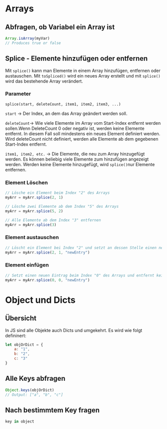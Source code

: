 # Arrays
## Abfragen, ob Variabel ein Array ist
```JavaScript
Array.isArray(myVar)
// Produces true or false
```
## Splice - Elemente hinzufügen oder entfernen
Mit `splice()` kann man Elemente in einem Array hinzufügen, entfernen oder austauschen. 
Mit `toSpliced()` wird ein neues Array erstellt und mit `splice()` wird das bestehende Array verändert.
### Parameter
`splice(start, deleteCount, item1, item2, item3, ...)`

`start` -> Der Index, an dem das Array geändert werden soll. 

`deleteCount`-> Wie viele Elemente im Array vom Start-Index entfernt werden sollen.Wenn DeleteCount 0 oder negativ ist, werden keine Elemente entfernt. In diesem Fall soll mindestens ein neues Element definiert werden. Wird deleteCount nicht definiert, werden alle Elemente ab dem gegebenen Start-Index entfernt.

`item1, item2, etc.` -> Die Elemente, die neu zum Array hinzugefügt werden. Es können beliebig viele Elemente zum hinzufügen angezeigt werden. Werden keine Elemente hinzugefügt, wird `splice()`nur Elemente entfernen.

### Element Löschen
```JavaScript
// Lösche ein Element beim Index "2" des Arrays
myArr = myArr.splice(2, 1)

// Lösche zwei Elemente ab dem Index "5" des Arrays
myArr = myArr.splice(5, 2)

// Alle Elemente ab dem Index "3" entfernen
myArr = myArr.splice(3)
```
### Element austauschen
```JavaScript
// Löscht ein Element bei Index "2" und setzt an dessen Stelle einen neuen Eintrag ein
myArr = myArr.splice(2, 1, "newEntry")
```
### Element einfügen
```JavaScript
// Setzt einen neuen Eintrag beim Index "0" des Arrays und entfernt keinen Eintrag!
myArr = myArr.splice(0, 0, "newEntry")
```
# Object und Dicts
## Übersicht
In JS sind alle Objekte auch Dicts und umgekehrt. Es wird wie folgt defininert:
```JavaScript
let objOrDict = {
	a: "1",
	b: "2",
	c: "3"
}
```
## Alle Keys abfragen
```JavaScript
Object.keys(objOrDict)
// Output: ["a", "b", "c"]
```
## Nach bestimmtem Key fragen
```JavaScript
key in object
```